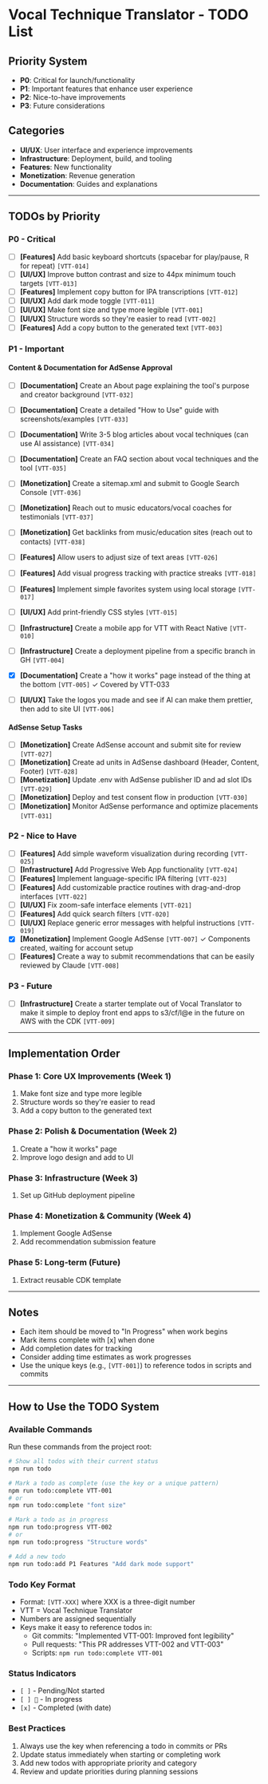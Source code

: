 # Vocal Technique Translator - TODO List

## Priority System

- **P0**: Critical for launch/functionality
- **P1**: Important features that enhance user experience
- **P2**: Nice-to-have improvements
- **P3**: Future considerations

## Categories

- **UI/UX**: User interface and experience improvements
- **Infrastructure**: Deployment, build, and tooling
- **Features**: New functionality
- **Monetization**: Revenue generation
- **Documentation**: Guides and explanations

---

## TODOs by Priority


### P0 - Critical

- [ ] **[Features]** Add basic keyboard shortcuts (spacebar for play/pause, R for repeat) `[VTT-014]`
- [ ] **[UI/UX]** Improve button contrast and size to 44px minimum touch targets `[VTT-013]`
- [ ] **[Features]** Implement copy button for IPA transcriptions `[VTT-012]`
- [ ] **[UI/UX]** Add dark mode toggle `[VTT-011]`
- [ ] **[UI/UX]** Make font size and type more legible `[VTT-001]`
- [ ] **[UI/UX]** Structure words so they're easier to read `[VTT-002]`
- [ ] **[Features]** Add a copy button to the generated text `[VTT-003]`

### P1 - Important

#### Content & Documentation for AdSense Approval

- [ ] **[Documentation]** Create an About page explaining the tool's purpose and creator background `[VTT-032]`
- [ ] **[Documentation]** Create a detailed "How to Use" guide with screenshots/examples `[VTT-033]`
- [ ] **[Documentation]** Write 3-5 blog articles about vocal techniques (can use AI assistance) `[VTT-034]`
- [ ] **[Documentation]** Create an FAQ section about vocal techniques and the tool `[VTT-035]`
- [ ] **[Monetization]** Create a sitemap.xml and submit to Google Search Console `[VTT-036]`
- [ ] **[Monetization]** Reach out to music educators/vocal coaches for testimonials `[VTT-037]`
- [ ] **[Monetization]** Get backlinks from music/education sites (reach out to contacts) `[VTT-038]`

- [ ] **[Features]** Allow users to adjust size of text areas `[VTT-026]`
- [ ] **[Features]** Add visual progress tracking with practice streaks `[VTT-018]`
- [ ] **[Features]** Implement simple favorites system using local storage `[VTT-017]`
- [ ] **[UI/UX]** Add print-friendly CSS styles `[VTT-015]`
- [ ] **[Infrastructure]** Create a mobile app for VTT with React Native `[VTT-010]`
- [ ] **[Infrastructure]** Create a deployment pipeline from a specific branch in GH `[VTT-004]`
- [x] **[Documentation]** Create a "how it works" page instead of the thing at the bottom `[VTT-005]` ✓ Covered by VTT-033
- [ ] **[UI/UX]** Take the logos you made and see if AI can make them prettier, then add to site UI `[VTT-006]`

#### AdSense Setup Tasks

- [ ] **[Monetization]** Create AdSense account and submit site for review `[VTT-027]`
- [ ] **[Monetization]** Create ad units in AdSense dashboard (Header, Content, Footer) `[VTT-028]`
- [ ] **[Monetization]** Update .env with AdSense publisher ID and ad slot IDs `[VTT-029]`
- [ ] **[Monetization]** Deploy and test consent flow in production `[VTT-030]`
- [ ] **[Monetization]** Monitor AdSense performance and optimize placements `[VTT-031]`

### P2 - Nice to Have

- [ ] **[Features]** Add simple waveform visualization during recording `[VTT-025]`
- [ ] **[Infrastructure]** Add Progressive Web App functionality `[VTT-024]`
- [ ] **[Features]** Implement language-specific IPA filtering `[VTT-023]`
- [ ] **[Features]** Add customizable practice routines with drag-and-drop interfaces `[VTT-022]`
- [ ] **[UI/UX]** Fix zoom-safe interface elements `[VTT-021]`
- [ ] **[Features]** Add quick search filters `[VTT-020]`
- [ ] **[UI/UX]** Replace generic error messages with helpful instructions `[VTT-019]`
- [x] **[Monetization]** Implement Google AdSense `[VTT-007]` ✓ Components created, waiting for account setup
- [ ] **[Features]** Create a way to submit recommendations that can be easily reviewed by Claude `[VTT-008]`

### P3 - Future

- [ ] **[Infrastructure]** Create a starter template out of Vocal Translator to make it simple to deploy front end apps to s3/cf/l@e in the future on AWS with the CDK `[VTT-009]`

---

## Implementation Order


### Phase 1: Core UX Improvements (Week 1)

1. Make font size and type more legible
2. Structure words so they're easier to read
3. Add a copy button to the generated text

### Phase 2: Polish & Documentation (Week 2)

1. Create a "how it works" page
2. Improve logo design and add to UI

### Phase 3: Infrastructure (Week 3)

1. Set up GitHub deployment pipeline

### Phase 4: Monetization & Community (Week 4)

1. Implement Google AdSense
2. Add recommendation submission feature

### Phase 5: Long-term (Future)

1. Extract reusable CDK template

---

## Notes

- Each item should be moved to "In Progress" when work begins
- Mark items complete with [x] when done
- Add completion dates for tracking
- Consider adding time estimates as work progresses
- Use the unique keys (e.g., `[VTT-001]`) to reference todos in scripts and commits

---

## How to Use the TODO System

### Available Commands

Run these commands from the project root:

```bash
# Show all todos with their current status
npm run todo

# Mark a todo as complete (use the key or a unique pattern)
npm run todo:complete VTT-001
# or
npm run todo:complete "font size"

# Mark a todo as in progress
npm run todo:progress VTT-002
# or
npm run todo:progress "Structure words"

# Add a new todo
npm run todo:add P1 Features "Add dark mode support"
```

### Todo Key Format

- Format: `[VTT-XXX]` where XXX is a three-digit number
- VTT = Vocal Technique Translator
- Numbers are assigned sequentially
- Keys make it easy to reference todos in:
  - Git commits: "Implemented VTT-001: Improved font legibility"
  - Pull requests: "This PR addresses VTT-002 and VTT-003"
  - Scripts: `npm run todo:complete VTT-001`

### Status Indicators

- `[ ]` - Pending/Not started
- `[ ] 🔄` - In progress
- `[x]` - Completed (with date)

### Best Practices

1. Always use the key when referencing a todo in commits or PRs
2. Update status immediately when starting or completing work
3. Add new todos with appropriate priority and category
4. Review and update priorities during planning sessions
